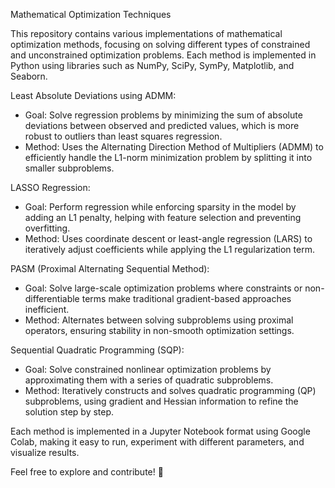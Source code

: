 Mathematical Optimization Techniques

This repository contains various implementations of mathematical optimization methods, focusing on solving different types of constrained and unconstrained optimization problems. Each method is implemented in Python using libraries such as NumPy, SciPy, SymPy, Matplotlib, and Seaborn.

Least Absolute Deviations using ADMM:
* Goal: Solve regression problems by minimizing the sum of absolute deviations between observed and predicted values, which is more robust to outliers than least squares regression.
* Method: Uses the Alternating Direction Method of Multipliers (ADMM) to efficiently handle the L1-norm minimization problem by splitting it into smaller subproblems.

LASSO Regression:
* Goal: Perform regression while enforcing sparsity in the model by adding an L1 penalty, helping with feature selection and preventing overfitting.
* Method: Uses coordinate descent or least-angle regression (LARS) to iteratively adjust coefficients while applying the L1 regularization term.

PASM (Proximal Alternating Sequential Method):
* Goal: Solve large-scale optimization problems where constraints or non-differentiable terms make traditional gradient-based approaches inefficient.
* Method: Alternates between solving subproblems using proximal operators, ensuring stability in non-smooth optimization settings.

Sequential Quadratic Programming (SQP):
* Goal: Solve constrained nonlinear optimization problems by approximating them with a series of quadratic subproblems.
* Method: Iteratively constructs and solves quadratic programming (QP) subproblems, using gradient and Hessian information to refine the solution step by step.

Each method is implemented in a Jupyter Notebook format using Google Colab, making it easy to run, experiment with different parameters, and visualize results.

Feel free to explore and contribute! 🚀
